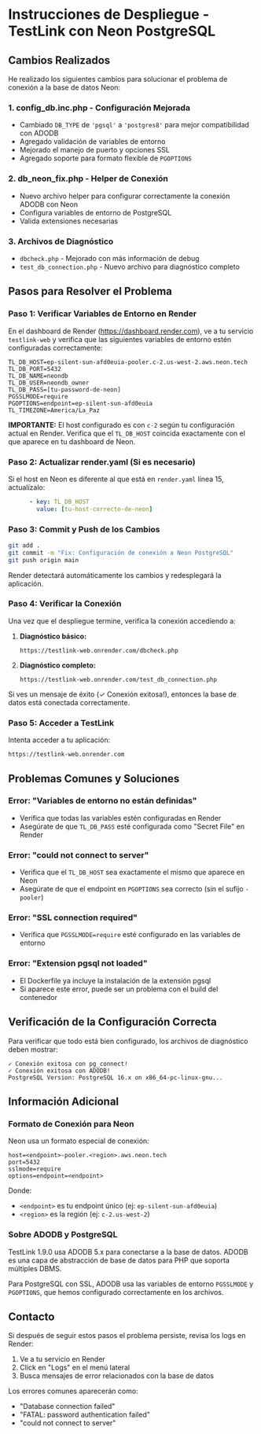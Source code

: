 # Instrucciones de Despliegue - TestLink con Neon PostgreSQL

## Cambios Realizados

He realizado los siguientes cambios para solucionar el problema de conexión a la base de datos Neon:

### 1. **config_db.inc.php** - Configuración Mejorada
- Cambiado `DB_TYPE` de `'pgsql'` a `'postgres8'` para mejor compatibilidad con ADODB
- Agregado validación de variables de entorno
- Mejorado el manejo de puerto y opciones SSL
- Agregado soporte para formato flexible de `PGOPTIONS`

### 2. **db_neon_fix.php** - Helper de Conexión
- Nuevo archivo helper para configurar correctamente la conexión ADODB con Neon
- Configura variables de entorno de PostgreSQL
- Valida extensiones necesarias

### 3. **Archivos de Diagnóstico**
- `dbcheck.php` - Mejorado con más información de debug
- `test_db_connection.php` - Nuevo archivo para diagnóstico completo

## Pasos para Resolver el Problema

### Paso 1: Verificar Variables de Entorno en Render

En el dashboard de Render (https://dashboard.render.com), ve a tu servicio `testlink-web` y verifica que las siguientes variables de entorno estén configuradas correctamente:

```
TL_DB_HOST=ep-silent-sun-afd0euia-pooler.c-2.us-west-2.aws.neon.tech
TL_DB_PORT=5432
TL_DB_NAME=neondb
TL_DB_USER=neondb_owner
TL_DB_PASS=[tu-password-de-neon]
PGSSLMODE=require
PGOPTIONS=endpoint=ep-silent-sun-afd0euia
TL_TIMEZONE=America/La_Paz
```

**IMPORTANTE:** El host configurado es con `c-2` según tu configuración actual en Render. Verifica que el `TL_DB_HOST` coincida exactamente con el que aparece en tu dashboard de Neon.

### Paso 2: Actualizar render.yaml (Si es necesario)

Si el host en Neon es diferente al que está en `render.yaml` línea 15, actualízalo:

```yaml
      - key: TL_DB_HOST
        value: [tu-host-correcto-de-neon]
```

### Paso 3: Commit y Push de los Cambios

```bash
git add .
git commit -m "Fix: Configuración de conexión a Neon PostgreSQL"
git push origin main
```

Render detectará automáticamente los cambios y redesplegará la aplicación.

### Paso 4: Verificar la Conexión

Una vez que el despliegue termine, verifica la conexión accediendo a:

1. **Diagnóstico básico:**
   ```
   https://testlink-web.onrender.com/dbcheck.php
   ```

2. **Diagnóstico completo:**
   ```
   https://testlink-web.onrender.com/test_db_connection.php
   ```

Si ves un mensaje de éxito (✓ Conexión exitosa!), entonces la base de datos está conectada correctamente.

### Paso 5: Acceder a TestLink

Intenta acceder a tu aplicación:
```
https://testlink-web.onrender.com
```

## Problemas Comunes y Soluciones

### Error: "Variables de entorno no están definidas"
- Verifica que todas las variables estén configuradas en Render
- Asegúrate de que `TL_DB_PASS` esté configurada como "Secret File" en Render

### Error: "could not connect to server"
- Verifica que el `TL_DB_HOST` sea exactamente el mismo que aparece en Neon
- Asegúrate de que el endpoint en `PGOPTIONS` sea correcto (sin el sufijo `-pooler`)

### Error: "SSL connection required"
- Verifica que `PGSSLMODE=require` esté configurado en las variables de entorno

### Error: "Extension pgsql not loaded"
- El Dockerfile ya incluye la instalación de la extensión pgsql
- Si aparece este error, puede ser un problema con el build del contenedor

## Verificación de la Configuración Correcta

Para verificar que todo está bien configurado, los archivos de diagnóstico deben mostrar:

```
✓ Conexión exitosa con pg_connect!
✓ Conexión exitosa con ADODB!
PostgreSQL Version: PostgreSQL 16.x on x86_64-pc-linux-gnu...
```

## Información Adicional

### Formato de Conexión para Neon

Neon usa un formato especial de conexión:
```
host=<endpoint>-pooler.<region>.aws.neon.tech
port=5432
sslmode=require
options=endpoint=<endpoint>
```

Donde:
- `<endpoint>` es tu endpoint único (ej: `ep-silent-sun-afd0euia`)
- `<region>` es la región (ej: `c-2.us-west-2`)

### Sobre ADODB y PostgreSQL

TestLink 1.9.0 usa ADODB 5.x para conectarse a la base de datos. ADODB es una capa de abstracción de base de datos para PHP que soporta múltiples DBMS.

Para PostgreSQL con SSL, ADODB usa las variables de entorno `PGSSLMODE` y `PGOPTIONS`, que hemos configurado correctamente en los archivos.

## Contacto

Si después de seguir estos pasos el problema persiste, revisa los logs en Render:
1. Ve a tu servicio en Render
2. Click en "Logs" en el menú lateral
3. Busca mensajes de error relacionados con la base de datos

Los errores comunes aparecerán como:
- "Database connection failed"
- "FATAL: password authentication failed"
- "could not connect to server"
